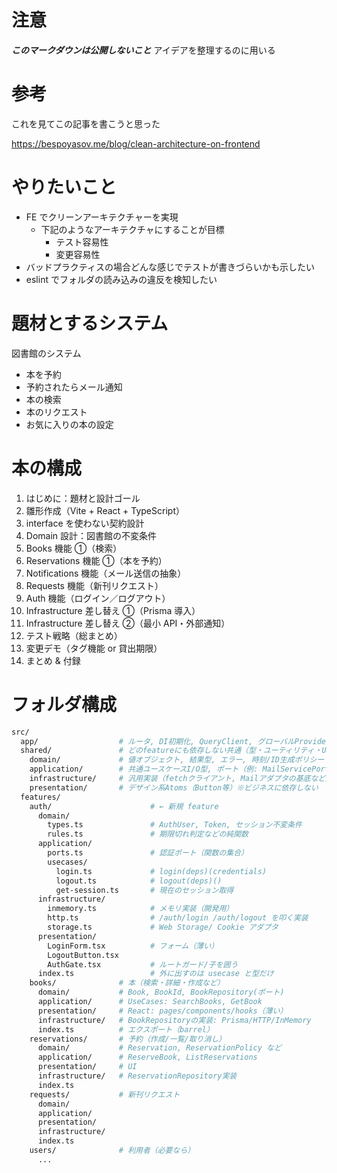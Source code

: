 # 注意

**_このマークダウンは公開しないこと_**
アイデアを整理するのに用いる

# 参考

これを見てこの記事を書こうと思った

https://bespoyasov.me/blog/clean-architecture-on-frontend

# やりたいこと

- FE でクリーンアーキテクチャーを実現
  - 下記のようなアーキテクチャにすることが目標
    - テスト容易性
    - 変更容易性
- バッドプラクティスの場合どんな感じでテストが書きづらいかも示したい
- eslint でフォルダの読み込みの違反を検知したい

# 題材とするシステム

図書館のシステム

- 本を予約
- 予約されたらメール通知
- 本の検索
- 本のリクエスト
- お気に入りの本の設定

# 本の構成

1. はじめに：題材と設計ゴール
2. 雛形作成（Vite + React + TypeScript）
3. interface を使わない契約設計
4. Domain 設計：図書館の不変条件
5. Books 機能 ①（検索）
6. Reservations 機能 ①（本を予約）
7. Notifications 機能（メール送信の抽象）
8. Requests 機能（新刊リクエスト）
9. Auth 機能（ログイン／ログアウト）
10. Infrastructure 差し替え ①（Prisma 導入）
11. Infrastructure 差し替え ②（最小 API・外部通知）
12. テスト戦略（総まとめ）
13. 変更デモ（タグ機能 or 貸出期限）
14. まとめ & 付録

# フォルダ構成

```bash
src/
  app/                  # ルータ, DI初期化, QueryClient, グローバルProvider等
  shared/               # どのfeatureにも依存しない共通（型・ユーティリティ・UI）
    domain/             # 値オブジェクト, 結果型, エラー, 時刻/ID生成ポリシー
    application/        # 共通ユースケースI/O型, ポート（例: MailServicePort）
    infrastructure/     # 汎用実装（fetchクライアント, Mailアダプタの基底など）
    presentation/       # デザイン系Atoms（Button等）※ビジネスに依存しない
  features/
    auth/                      # ← 新規 feature
      domain/
        types.ts               # AuthUser, Token, セッション不変条件
        rules.ts               # 期限切れ判定などの純関数
      application/
        ports.ts               # 認証ポート（関数の集合）
        usecases/
          login.ts             # login(deps)(credentials)
          logout.ts            # logout(deps)()
          get-session.ts       # 現在のセッション取得
      infrastructure/
        inmemory.ts            # メモリ実装（開発用）
        http.ts                # /auth/login /auth/logout を叩く実装
        storage.ts             # Web Storage/ Cookie アダプタ
      presentation/
        LoginForm.tsx          # フォーム（薄い）
        LogoutButton.tsx
        AuthGate.tsx           # ルートガード/子を囲う
      index.ts                 # 外に出すのは usecase と型だけ
    books/              # 本（検索・詳細・作成など）
      domain/           # Book, BookId, BookRepository(ポート)
      application/      # UseCases: SearchBooks, GetBook
      presentation/     # React: pages/components/hooks（薄い）
      infrastructure/   # BookRepositoryの実装: Prisma/HTTP/InMemory
      index.ts          # エクスポート（barrel）
    reservations/       # 予約（作成/一覧/取り消し）
      domain/           # Reservation, ReservationPolicy など
      application/      # ReserveBook, ListReservations
      presentation/     # UI
      infrastructure/   # ReservationRepository実装
      index.ts
    requests/           # 新刊リクエスト
      domain/
      application/
      presentation/
      infrastructure/
      index.ts
    users/              # 利用者（必要なら）
      ...

```
